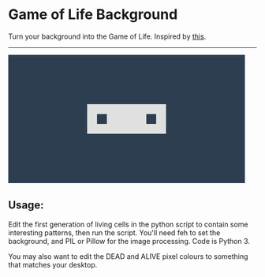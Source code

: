 Game of Life Background
=======
Turn your background into the Game of Life. Inspired by [this](https://prometheus.lain.city/blog/game_of_life).

-----

![Example pentdecathlon gif](/gif/pentdecathlon.gif?raw=true)

Usage:
----
Edit the first generation of living cells in the python script to contain some interesting patterns, then run the script. You'll need feh to set the background, and PIL or Pillow for the image processing. Code is Python 3.

You may also want to edit the DEAD and ALIVE pixel colours to something that matches your desktop.
